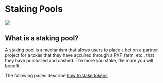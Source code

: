 # Staking Pools

![](<../../../.gitbook/assets/pixel\_docs016 (1).png>)

## **What is a staking pool?**

A staking pool is a mechanism that allows users to place a bet on a partner project for a token that they have acquired through a PXF, farm, etc., that they have purchased and cashed. The more you stake, the more you will benefit.

The following pages describe [how to stake tokens](how-to-stake-tokens.md)
